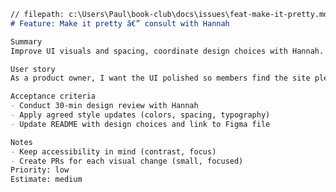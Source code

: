 ﻿```markdown
// filepath: c:\Users\Paul\book-club\docs\issues\feat-make-it-pretty.md
# Feature: Make it pretty â€” consult with Hannah

Summary
Improve UI visuals and spacing, coordinate design choices with Hannah.

User story
As a product owner, I want the UI polished so members find the site pleasant and usable.

Acceptance criteria
- Conduct 30-min design review with Hannah
- Apply agreed style updates (colors, spacing, typography)
- Update README with design choices and link to Figma file

Notes
- Keep accessibility in mind (contrast, focus)
- Create PRs for each visual change (small, focused)
Priority: low
Estimate: medium
```

